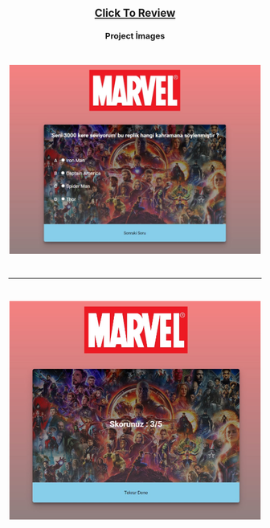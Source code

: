 <h2 align="center"><a href="https://atifsimsek.github.io/Html-Css-Js-Projects/JavaScript%20Project/12%20-%20Quiz%20App/index.html">Click To Review</a> </h2>

<h3 align="center">Project İmages</h3>
<br/>


<p align="center"><img  src="img/preview/img-1.jpg"  width="500" ></p>

<br/>

---

<br/>

<p align="center"><img src="img/preview/img-2.jpg"  width="500" ></p>

